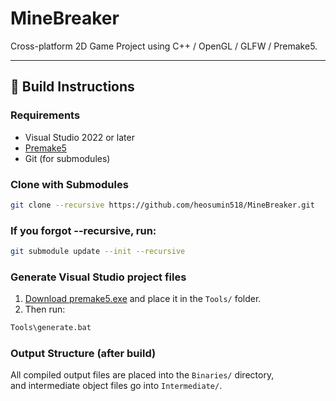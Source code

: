 # MineBreaker

Cross-platform 2D Game Project using C++ / OpenGL / GLFW / Premake5.

---

## 🔧 Build Instructions

### Requirements
- Visual Studio 2022 or later
- [Premake5](https://premake.github.io/download/)
- Git (for submodules)

### Clone with Submodules

```bash
git clone --recursive https://github.com/heosumin518/MineBreaker.git
```

### If you forgot --recursive, run:
```bash
git submodule update --init --recursive
```

### Generate Visual Studio project files

1. [Download premake5.exe](https://github.com/premake/premake-core/releases) and place it in the `Tools/` folder.
2. Then run:

```bash
Tools\generate.bat
```

### Output Structure (after build)

All compiled output files are placed into the `Binaries/` directory,  
and intermediate object files go into `Intermediate/`.